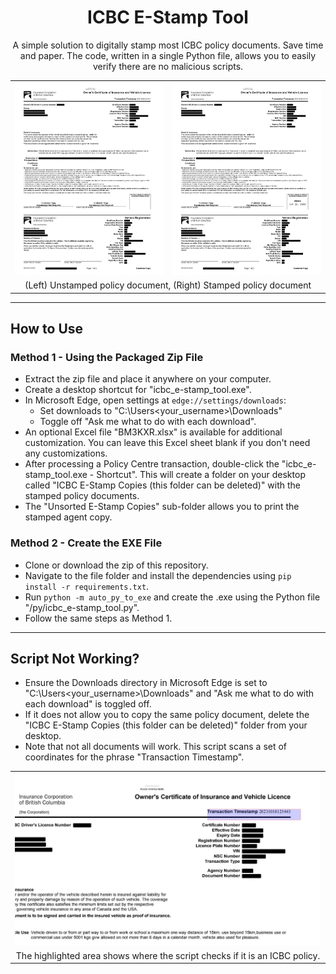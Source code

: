 <h1 align="center">ICBC E-Stamp Tool</h1>

<p align="center">A simple solution to digitally stamp most ICBC policy documents. Save time and paper.
The code, written in a single Python file, allows you to easily verify there are no malicious scripts.</p>

<table align="center">
  <tr>
    <td><img src="https://github.com/WebDevBernard/ICBC_E-Stamp_Tool/blob/main/images/redacted_before.png" alt="Unstamped Policy Document" /></td>
    <td><img src="https://github.com/WebDevBernard/ICBC_E-Stamp_Tool/blob/main/images/redacted_after.png" alt="Stamped Policy Document" /></td>
  </tr>
  <tr>
    <td colspan="2" align="center">(Left) Unstamped policy document, (Right) Stamped policy document</td>
  </tr>
</table>

<hr/>

## How to Use

### Method 1 - Using the Packaged Zip File

- Extract the zip file and place it anywhere on your computer.
- Create a desktop shortcut for "icbc_e-stamp_tool.exe".
- In Microsoft Edge, open settings at `edge://settings/downloads`:
  - Set downloads to "C:\Users\<your_username>\Downloads"
  - Toggle off "Ask me what to do with each download".
- An optional Excel file "BM3KXR.xlsx" is available for additional customization. You can leave this Excel sheet blank if you don't need any customizations.
- After processing a Policy Centre transaction, double-click the "icbc_e-stamp_tool.exe - Shortcut". This will create a folder on your desktop called "ICBC E-Stamp Copies (this folder can be deleted)" with the stamped policy documents.
- The "Unsorted E-Stamp Copies" sub-folder allows you to print the stamped agent copy.

### Method 2 - Create the EXE File

- Clone or download the zip of this repository.
- Navigate to the file folder and install the dependencies using `pip install -r requirements.txt`.
- Run `python -m auto_py_to_exe` and create the .exe using the Python file "/py/icbc_e-stamp_tool.py".
- Follow the same steps as Method 1.

<hr/>

## Script Not Working?

- Ensure the Downloads directory in Microsoft Edge is set to "C:\Users\<your_username>\Downloads" and "Ask me what to do with each download" is toggled off.
- If it does not allow you to copy the same policy document, delete the "ICBC E-Stamp Copies (this folder can be deleted)" folder from your desktop.
- Note that not all documents will work. This script scans a set of coordinates for the phrase "Transaction Timestamp".

<table align="center">
  <tr>
    <td><img src="https://github.com/WebDevBernard/ICBC_E-Stamp_Tool/blob/main/images/transaction_timestamp.png" alt="Transaction Timestamp Area" /></td>
  </tr>
  <tr>
    <td align="center">The highlighted area shows where the script checks if it is an ICBC policy.</td>
  </tr>
</table>
